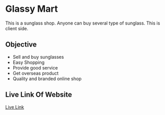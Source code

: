 # Glassy Mart

This is a sunglass shop. Anyone can buy several type of sunglass. This is client side.

## Objective

- Sell and buy sunglasses
- Easy Shopping
- Provide good service
- Get overseas product
- Quality and branded online shop

## Live Link Of Website
[Live Link](https://glassy-mart-project.web.app/)
